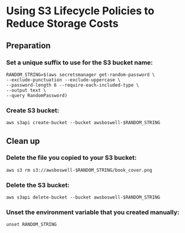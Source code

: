 # Using S3 Lifecycle Policies to Reduce Storage Costs
## Preparation
### Set a unique suffix to use for the S3 bucket name:
```
RANDOM_STRING=$(aws secretsmanager get-random-password \
--exclude-punctuation --exclude-uppercase \
--password-length 6 --require-each-included-type \
--output text \
--query RandomPassword)
```

### Create S3 bucket:

`aws s3api create-bucket --bucket awsboswell-$RANDOM_STRING`



## Clean up 
### Delete the file you copied to your S3 bucket:

`aws s3 rm s3://awsboswell-$RANDOM_STRING/book_cover.png`

### Delete the S3 bucket:

`aws s3api delete-bucket --bucket awsboswell-$RANDOM_STRING`

### Unset the environment variable that you created manually:

`unset RANDOM_STRING`
